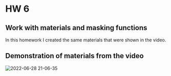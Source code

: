# HW 6

## Work with materials and masking functions

In this homework I created the same materials that were shown in the video.

## Demonstration of materials from the video
![2022-06-28 21-06-35](https://user-images.githubusercontent.com/34779566/176252460-7c960b71-a8f0-41b0-96ab-2e8aca15320b.gif)

